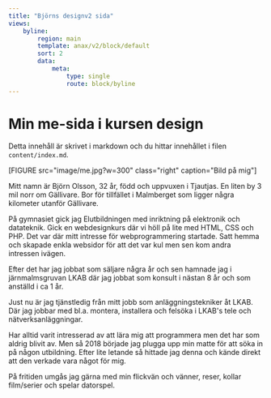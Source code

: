 ```yaml
---
title: "Björns designv2 sida"
views:
    byline:
        region: main
        template: anax/v2/block/default
        sort: 2
        data:
            meta:
                type: single
                route: block/byline
---
```

Min me-sida i kursen design
=========================

Detta innehåll är skrivet i markdown och du hittar innehållet i filen `content/index.md`.

[FIGURE src="image/me.jpg?w=300" class="right" caption="Bild på mig"]

Mitt namn är Björn Olsson, 32 år, född och uppvuxen i Tjautjas. En liten by
3 mil norr om Gällivare. Bor för tillfället i Malmberget som ligger några kilometer utanför Gällivare.

På gymnasiet gick jag Elutbildningen med inriktning på elektronik och datateknik.
Gick en webdesignkurs där vi höll på lite med HTML, CSS och PHP. Det var där mitt intresse för webprogrammering startade.
Satt hemma och skapade enkla websidor för att det var kul men sen kom andra intressen ivägen.

Efter det har jag jobbat som säljare några år och sen hamnade jag i järnmalmsgruvan
LKAB där jag jobbat som konsult i nästan 8 år och som anställd i ca 1 år.

Just nu är jag tjänstledig från mitt jobb som anläggningstekniker åt LKAB.
Där jag jobbar med bl.a. montera, installera och felsöka i LKAB's tele och nätverksanläggningar.

Har alltid varit intresserad av att lära mig att programmera men det har som
aldrig blivit av.
Men så 2018 började jag plugga upp min matte för att söka in på någon utbildning.
Efter lite letande så hittade jag denna och kände direkt att den verkade vara något för mig.

På fritiden umgås jag gärna med min flickvän och vänner, reser, kollar film/serier och spelar datorspel.
